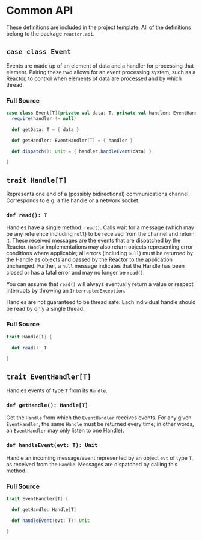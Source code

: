 # Common API 


These definitions are included in the project template. All of the definitions belong to the package `reactor.api`.

## `case class Event`

Events are made up of an element of data and a handler for processing that element. Pairing these two allows for an event processing system, such as a Reactor, to control when elements of data are processed and by which thread.

### Full Source
```scala
case class Event[T](private val data: T, private val handler: EventHandler[T]) {
  require(handler != null)

  def getData: T = { data }

  def getHandler: EventHandler[T] = { handler }

  def dispatch(): Unit = { handler.handleEvent(data) }

}
```

## `trait Handle[T]`

Represents one end of a (possibly bidirectional) communications channel. Corresponds to e.g. a file handle or a network socket.

### `def read(): T`
Handles have a single method: `read()`. Calls wait for a message (which may be any reference including `null`) to be received from the channel and return it. These received messages are the events that are dispatched by the Reactor. `Handle` implementations may also return objects representing error conditions where applicable; all errors (including `null`) must be returned by the Handle as objects and passed by the Reactor to the application unchanged. Further, a `null` message indicates that the Handle has been closed or has a fatal error and may no longer be `read()`.

You can assume that `read()` will always eventually return a value or respect interrupts by throwing an `InterruptedException`.

Handles are not guaranteed to be thread safe. Each individual handle should be read by only a single thread.

### Full Source
```scala
trait Handle[T] {

  def read(): T

}
```

## `trait EventHandler[T]`

Handles events of type `T` from its `Handle`. 

### `def getHandle(): Handle[T]`

Get the `Handle` from which the `EventHandler` receives events. For any given `EventHandler`, the same `Handle` must be returned every time; in other words, an `EventHandler` may only listen to one Handle).

### `def handleEvent(evt: T): Unit`

Handle an incoming message/event represented by an object `evt` of type `T`, as received from the `Handle`. Messages are dispatched by calling this method.

### Full Source
```scala
trait EventHandler[T] {

  def getHandle: Handle[T]

  def handleEvent(evt: T): Unit

}
```
